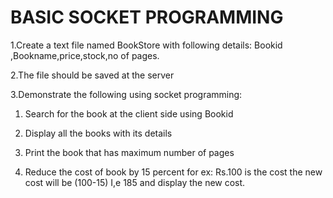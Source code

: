 # BASIC SOCKET PROGRAMMING

1.Create a text file named BookStore with following details: Bookid ,Bookname,price,stock,no of pages. 

2.The file should be saved at the server 

3.Demonstrate the following using socket programming: 

  1. Search for the book at the client side using Bookid 
  
  2. Display all the books with its details 
  
  3. Print the book that has maximum number of pages 
  
  4. Reduce the cost of book by 15 percent for ex: Rs.100 is the cost the new cost will be (100-15) I,e 185 and display the new cost. 

